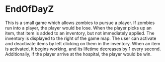 # EndOfDayZ
 This is a small game which allows zombies to pursue a player. If zombies run into a player, the player would be lose. When the player picks up an item, that item is added to an inventory, but not immediately applied.    The inventory is displayed to the right of the game map.    The user can activate and deactivate items by left clicking on them in the inventory.    When an item is activated, it begins working, and its lifetime decreases by 1 every second. Additionally, if the player arrive at the hospital, the player would be win.
